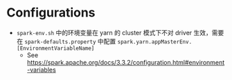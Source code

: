 # Configurations

- `spark-env.sh` 中的环境变量在 yarn 的 cluster 模式下不对 driver 生效，需要在 `spark-defaults.property` 中配置 `spark.yarn.appMasterEnv.[EnvironmentVariableName]`
  - See https://spark.apache.org/docs/3.3.2/configuration.html#environment-variables
